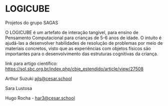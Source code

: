 # LOGICUBE
Projetos do grupo SAGAS

O LOGICUBE é um artefato de interação tangível, para ensino de Pensamento Computacional para crianças de 5-6
anos de idade. O intuito é ajudá-las a desenvolver habilidades de resolução de
problemas por meio de materiais concretos, visto que as experiências com
objetos físicos são importantes para o desenvolvimento das estruturas cognitivas da criança.

link para artigo científico: https://sol.sbc.org.br/index.php/cbie_estendido/article/view/27508

Arthur Suzuki ajls@cesar.school

Sara Lustosa

Hugo Rocha - har3@cesar.school
